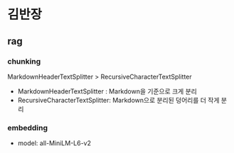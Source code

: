 # 김반장

## rag

### chunking

MarkdownHeaderTextSplitter > RecursiveCharacterTextSplitter

- MarkdownHeaderTextSplitter : Markdown을 기준으로 크게 분리
- RecursiveCharacterTextSplitter: Markdown으로 분리된 덩어리를 더 작게 분리

### embedding

- model: all-MiniLM-L6-v2
